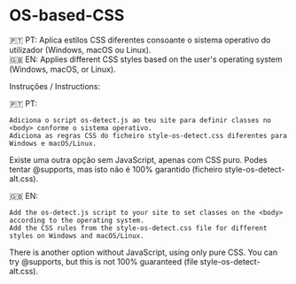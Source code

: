 # OS-based-CSS
🇵🇹 PT: Aplica estilos CSS diferentes consoante o sistema operativo do utilizador (Windows, macOS ou Linux).<br>
🇬🇧 EN: Applies different CSS styles based on the user's operating system (Windows, macOS, or Linux).

Instruções / Instructions:

🇵🇹 PT:

    Adiciona o script os-detect.js ao teu site para definir classes no <body> conforme o sistema operativo.
    Adiciona as regras CSS do ficheiro style-os-detect.css diferentes para Windows e macOS/Linux.

Existe uma outra opção sem JavaScript, apenas com CSS puro.
Podes tentar @supports, mas isto não é 100% garantido (ficheiro style-os-detect-alt.css).

🇬🇧 EN:

    Add the os-detect.js script to your site to set classes on the <body> according to the operating system.
    Add the CSS rules from the style-os-detect.css file for different styles on Windows and macOS/Linux.

There is another option without JavaScript, using only pure CSS.
You can try @supports, but this is not 100% guaranteed (file style-os-detect-alt.css).
